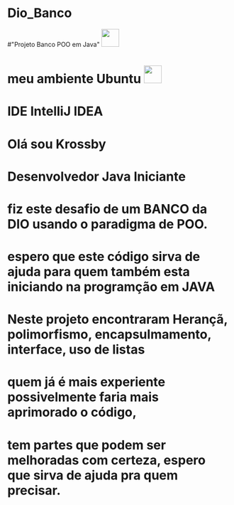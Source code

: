 # Dio_Banco
#"Projeto Banco POO em Java" <img src="https://cdn.jsdelivr.net/gh/devicons/devicon/icons/java/java-original.svg" width="40" height="40"/>
# meu ambiente Ubuntu <img src="https://cdn.jsdelivr.net/gh/devicons/devicon/icons/linux/linux-original.svg" width="40" height="40"/>
# IDE IntelliJ IDEA

# Olá sou Krossby
# Desenvolvedor Java Iniciante
# fiz este desafio de um BANCO da DIO usando o paradigma de POO.
# 
# espero que este código sirva de ajuda para quem também esta iniciando na programção em JAVA
# Neste projeto encontraram Herançã, polimorfismo, encapsulmamento, interface, uso de listas
# quem já é mais experiente possivelmente faria mais aprimorado o código,
# tem partes que podem ser melhoradas com certeza, espero que sirva de ajuda pra quem precisar.



